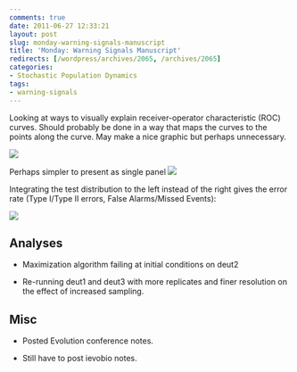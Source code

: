 ```yaml
---
comments: true
date: 2011-06-27 12:33:21
layout: post
slug: monday-warning-signals-manuscript
title: 'Monday: Warning Signals Manuscript'
redirects: [/wordpress/archives/2065, /archives/2065]
categories:
- Stochastic Population Dynamics
tags:
- warning-signals
---
```


Looking at ways to visually explain receiver-operator characteristic (ROC) curves.  Should probably be done in a way that maps the curves to the points along the curve.  May make a nice graphic but perhaps unnecessary.

![]( http://farm7.staticflickr.com/6040/5879279744_ba81455daa_o.png )


Perhaps simpler to present as single panel
![]( http://farm6.staticflickr.com/5116/5878717919_acf1970f31_o.png )


Integrating the test distribution to the left instead of the right gives the error rate (Type I/Type II errors, False Alarms/Missed Events):

![]( http://farm6.staticflickr.com/5315/5878717465_56452ef801_o.png )



## Analyses





	
  * Maximization algorithm failing at initial conditions on deut2

	
  * Re-running deut1 and deut3 with more replicates and finer resolution on the effect of increased sampling.




## Misc





	
  * Posted Evolution conference notes.

	
  * Still have to post ievobio notes.


